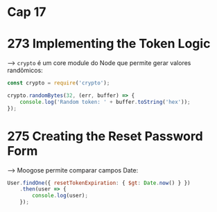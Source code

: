 # Cap 17

# 273 Implementing the Token Logic
--> `crypto` é um core module do Node que permite gerar valores randômicos:
```javascript
const crypto = require('crypto');

crypto.randomBytes(32, (err, buffer) => {
    console.log('Random token: ' + buffer.toString('hex'));
});
```

# 275 Creating the Reset Password Form
--> Moogose permite comparar campos Date:
```javascript
User.findOne({ resetTokenExpiration: { $gt: Date.now() } })
    .then(user => {
        console.log(user);
    });
```
